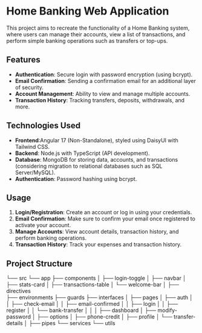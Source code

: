 # Home Banking Web Application

This project aims to recreate the functionality of a Home Banking system, where users can manage their accounts, view a list of transactions, and perform simple banking operations such as transfers or top-ups.

## Features

- **Authentication**: Secure login with password encryption (using bcrypt).
- **Email Confirmation**: Sending a confirmation email for an additional layer of security.
- **Account Management**: Ability to view and manage multiple accounts.
- **Transaction History**: Tracking transfers, deposits, withdrawals, and more.

## Technologies Used

- **Frontend**:Angular 17 (Non-Standalone), styled using DaisyUI with Tailwind CSS.
- **Backend**: Node.js with TypeScript (API development).
- **Database**: MongoDB for storing data, accounts, and transactions (considering migration to relational databases such as SQL Server/MySQL).
- **Authentication**: Password hashing using bcrypt.

## Usage

1. **Login/Registration**: Create an account or log in using your credentials.
2. **Email Confirmation**: Make sure to confirm your email once registered to activate your account.
3. **Manage Accounts**: View account details, transaction history, and perform banking operations.
4. **Transaction History**: Track your expenses and transaction history.

## Project Structure
└── src
    └── app
        ├── components
        │   ├── login-toggle
        │   ├── navbar
        │   ├── stats-card
        │   ├── transactions-table
        │   └── welcome-bar
        │
        ├── directives        
        ├── environments
        ├── guards
        ├── interfaces
        │
        ├── pages
        │   ├── auth
        │   │   ├── check-email
        │   │   ├── email-confirmed
        │   │   ├── login
        │   │   ├── register
        │   │   └── bank-transfer
        │   │
        │   ├── dashboard
        │   ├── modify-password
        │   ├── options
        │   ├── phone-credit
        │   ├── profile
        │   └── transfer-details
        │
        ├── pipes
        └── services
        └── utils

